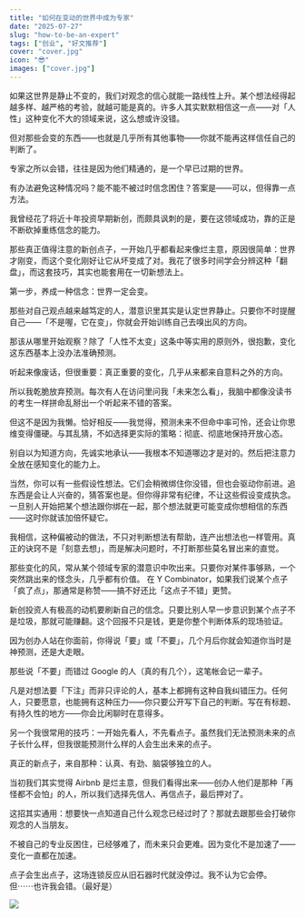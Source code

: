 ```yaml
---
title: "如何在变动的世界中成为专家"
date: "2025-07-27"
slug: "how-to-be-an-expert"
tags: ["创业", "好文推荐"]
cover: "cover.jpg"
icon: "😎"
images: ["cover.jpg"]
---
```

如果这世界是静止不变的，我们对观念的信心就能一路线性上升。某个想法经得起越多样、越严格的考验，就越可能是真的。许多人其实默默相信这一点——对「人性」这种变化不大的领域来说，这么想或许没错。



但对那些会变的东西——也就是几乎所有其他事物——你就不能再这样信任自己的判断了。



专家之所以会错，往往是因为他们精通的，是一个早已过期的世界。



有办法避免这种情况吗？能不能不被过时信念困住？答案是——可以，但得靠一点方法。



我曾经花了将近十年投资早期新创，而颇具讽刺的是，要在这领域成功，靠的正是不断砍掉重练信念的能力。



那些真正值得注意的新创点子，一开始几乎都看起来像烂主意，原因很简单：世界才刚变，而这个变化刚好让它从坏变成了对。我花了很多时间学会分辨这种「翻盘」，而这套技巧，其实也能套用在一切新想法上。



第一步，养成一种信念：世界一定会变。



那些对自己观点越来越笃定的人，潜意识里其实是认定世界静止。只要你不时提醒自己——「不是喔，它在变」，你就会开始训练自己去嗅出风的方向。



那该从哪里开始观察？除了「人性不太变」这条中等实用的原则外，很抱歉，变化这东西基本上没办法准确预测。



听起来像废话，但很重要：真正重要的变化，几乎从来都来自意料之外的方向。



所以我乾脆放弃预测。每次有人在访问里问我「未来怎么看」，我脑中都像没读书的考生一样拼命乱掰出一个听起来不错的答案。



但这不是因为我懒。恰好相反——我觉得，预测未来不但命中率可怜，还会让你思维变得僵硬。与其乱猜，不如选择更实际的策略：彻底、彻底地保持开放心态。



别自以为知道方向，先诚实地承认——我根本不知道哪边才是对的。然后把注意力全放在感知变化的能力上。



当然，你可以有一些假设性想法。它们会稍微绑住你没错，但也会驱动你前进。追东西是会让人兴奋的，猜答案也是。但你得非常有纪律，不让这些假设变成执念。
一旦别人开始把某个想法跟你绑在一起，那个想法就更可能变成你想相信的东西——这时你就该加倍怀疑它。



我相信，这种偏被动的做法，不只对判断想法有帮助，连产出想法也一样管用。真正的诀窍不是「刻意去想」，而是解决问题时，不打断那些莫名冒出来的直觉。



那些变化的风，常从某个领域专家的潜意识中吹出来。只要你对某件事够熟，一个突然跳出来的怪念头，几乎都有价值。
在 Y Combinator，如果我们说某个点子「疯了点」，那通常是称赞——搞不好还比「这点子不错」更赞。



新创投资人有极高的动机要刷新自己的信念。只要比别人早一步意识到某个点子不是垃圾，那就可能赚翻。这个回报不只是钱，更是你整个判断体系的现场验证。



因为创办人站在你面前，你得说「要」或「不要」，几个月后你就会知道你当时是神预测，还是大走眼。



那些说「不要」而错过 Google 的人（真的有几个），这笔帐会记一辈子。



凡是对想法要「下注」而非只评论的人，基本上都拥有这种自我纠错压力。任何人，只要愿意，也能拥有这种压力——你只要公开写下自己的判断。写在有标题、有持久性的地方——你会比闲聊时在意得多。



另一个我很常用的技巧：一开始先看人，不先看点子。虽然我们无法预测未来的点子长什么样，但我很能预测什么样的人会生出未来的点子。



真正的新点子，来自那种：认真、有劲、脑袋够独立的人。



当初我们其实觉得 Airbnb 是烂主意，但我们看得出来——创办人他们是那种「再怪都不会怕」的人，所以我们选择先信人、再信点子，最后押对了。



这招其实通用：想要快一点知道自己什么观念已经过时了？那就去跟那些会打破你观念的人当朋友。



不被自己的专业反困住，已经够难了，而未来只会更难。因为变化不是加速了——变化一直都在加速。



点子会生出点子，这场连锁反应从旧石器时代就没停过。我不认为它会停。
但⋯⋯也许我会错。（最好是）




![](https://prod-files-secure.s3.us-west-2.amazonaws.com/112d0858-5090-4d34-a606-b75eb8d65fd2/46476355-9cf3-4e99-9b7a-3531bc426380/1000202064.png?X-Amz-Algorithm=AWS4-HMAC-SHA256&X-Amz-Content-Sha256=UNSIGNED-PAYLOAD&X-Amz-Credential=ASIAZI2LB4663NIFNGFM%2F20250830%2Fus-west-2%2Fs3%2Faws4_request&X-Amz-Date=20250830T112532Z&X-Amz-Expires=3600&X-Amz-Security-Token=IQoJb3JpZ2luX2VjEHoaCXVzLXdlc3QtMiJHMEUCIGhG1O4c7jop5rbGRjIxkgy4a35DmweKyh21iRggS2ZCAiEA1xIT%2B1ST1RH%2BpfNmidQrErvHvsq2UWHhLGen0ttSZawqiAQI0%2F%2F%2F%2F%2F%2F%2F%2F%2F%2F%2FARAAGgw2Mzc0MjMxODM4MDUiDLohMZSNnnhlPn6F8SrcA0MtwjJRxzh%2Fbek9%2FbzzT%2Fiipnw7KbWx8LNt0vTYF0JjfpGguuY7sd76qnjNSYKMi7vYYks5kCz3ggDZdA0fTJth5arsWrsb55VPUNmSY1DCMYnPlsE5Kzdi7E2wnlZU9ulRnjjcgNd7h2OpjYTZSwmC4YmWsivfmJnqUD7%2FdHa%2B6sreHSRH8yPUGjqOoLZbChVlNGYmwJ773HMgPor4YD0wq8j4uwS32y6PCyfDaM9iPL%2BNSwbBWKPlDpWjlUHPKF8%2B4dZh4%2F8VjO%2FWvoKCMBwkJbFiBF%2Br0VSN1d5olNeoMZvKSrAwwcINHLFAnt%2BGoF%2FK1dqxHb2Dm0KPr7ySTyr2pSXqxf8N1DhjL7BhhawJSeh4ZuWgT5rfLLTbFQqblA9XkHjjoAHOF11P02Oo29dJAYT%2BCistyVV7nHJMSSrFvDk%2BOUlJjTUlQ7OFZ%2BueXMxvIpVOtG%2Fdh91C5650FA4t6G%2FThxRbeJPV21aqDPU895LsX1Zr18Tj0sFyIXjsu%2BwhO03lU3om4Ju3mNWd4KwJ%2Fg4SWLVpghxbB0lz81CoLPlF07KF3V8X3%2Fj%2BMuwZyHC5ai3IIGeo0zfwF%2BRAiF3lfdU4tWZL0N%2FyC3AjKJo79a%2Bf0eF7KUldyXVkMMSYy8UGOqUB%2BLqbgEgOrFSq1uTj5HAEWA%2BP9RSsXshRJRUNHgyOEMssNIEHuI2CZyTyoIwq44teKFznUqz3l%2B8Zxktd65GGd5JMiZKpAwgAkF352NmJW%2BDWcg1o8gw7%2BmtQ7UDXSUQUauH1lJ0G7A9nv53RcDXMdmryq7Fl4qSVFQROJZa0K9rxzFL6Apv5jv%2BczaWg%2BZlZKUIcmWzQnPtidBZ2j0UmyD55%2BIV2&X-Amz-Signature=7651b84857cf6183716ea7c880f843f8cb50dc4d23005580a3c1627333480177&X-Amz-SignedHeaders=host&x-amz-checksum-mode=ENABLED&x-id=GetObject)

